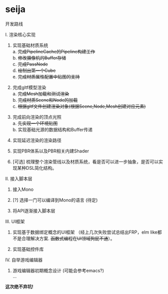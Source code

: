 # seija

开发路线  

Ⅰ. 渲染核心实现
  1. 实现基础材质系统  
        a. <del> 完成PipelineCache的Pipeline构建工作 </del>  
        b. <del> 修改摄像机的Buffer存储 </del>  
        c. <del> 完成PassNode </del>  
        d. <del> 绘制出第一个Cube </del>  
        e. <del> 完成材质属性配置中贴图的支持 </del>

  2. 完成gltf模型渲染  
        a. <del> 完成Mesh加载和测试渲染 </del>  
        b. <del> 完成材质Scene和Node的加载 </del>  
        c. <del> 根据gltf文件创建渲染对象(根据Scene,Node,Mesh创建对应元素) </del>

  3. 完成前向渲染的顶点光照  
        a. <del>先实现一个环境贴图 </del>  
        b. 实现基础光源的数据结构和Buffer传递
  
  4. 实现延迟渲染的渲染路径
  
  5. 实现PBR体系以及PBR相关内建Shader
  
  6. [可选] 梳理整个渲染管线以及材质系统，看是否可以进一步抽象，是否可以实现某种DSL简化结构。

Ⅱ. 接入脚本层
  1. 接入Mono
  
  2. [?] 选择一门可以编译到Mono的语言 (待定) 
  
  3. 将API逐渐接入脚本层

Ⅲ. UI框架
  1. 实现基于数据绑定概念的UI框架 （经上几次失败尝试总结出FRP，elm like都不是合理解决方案. <del>函数式编程在UI领域狗屁不通</del>）。
  
  2. 实现基础控件库

Ⅳ. 自举游戏编辑器
  1. 游戏编辑器初期概念设计 (可能会参考emacs?)  
  ...  
   



<b>这次绝不弃坑!</b>
